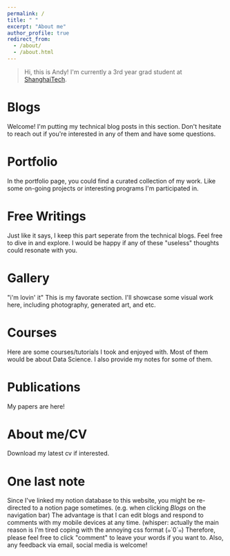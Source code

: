 ```yaml
---
permalink: /
title: " "
excerpt: "About me"
author_profile: true
redirect_from: 
  - /about/
  - /about.html
---
```

> Hi, this is Andy! I'm currently a 3rd year grad student at [ShanghaiTech](https://www.shanghaitech.edu.cn/eng/).

Blogs
======
Welcome! I'm putting my technical blog posts in this section. 
Don't hesitate to reach out if you're interested in any of them and have some questions.

Portfolio
======
In the portfolio page, you could find a curated collection of my work.
Like some on-going projects or interesting programs I'm participated in.

Free Writings
======
Just like it says, I keep this part seperate from the technical blogs. 
Feel free to dive in and explore. I would be happy if any of these "useless" thoughts could resonate with you.

Gallery
======
"i'm lovin' it" 
This is my favorate section. I'll showcase some visual work here, including photography, generated art, and etc. 

Courses
======
Here are some courses/tutorials I took and enjoyed with. Most of them would be about Data Science. 
I also provide my notes for some of them. 

Publications
======
My papers are here!

About me/CV
======
Download my latest cv if interested.

One last note
======
Since I've linked my notion database to this website, you might be re-directed to a notion page sometimes.
(e.g. when clicking *Blogs* on the navigation bar) The advantage is that I can edit blogs and respond to comments with my mobile devices at any time. 
(whisper: actually the main reason is I'm tired coping with the annoying css format (๑´0`๑)
Therefore, please feel free to click "comment" to leave your words if you want to. 
Also, any feedback via email, social media is welcome!

